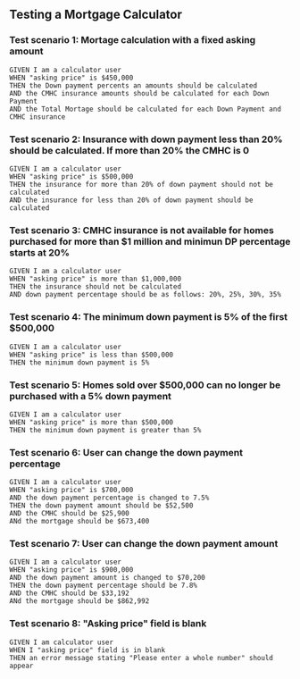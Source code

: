 ## Testing a Mortgage Calculator

### Test scenario 1: Mortage calculation with a fixed asking amount
```
GIVEN I am a calculator user  
WHEN "asking price" is $450,000  
THEN the Down payment percents an amounts should be calculated 
AND the CMHC insurance amounts should be calculated for each Down Payment
AND the Total Mortage should be calculated for each Down Payment and CMHC insurance
```

### Test scenario 2: Insurance with down payment less than 20% should be calculated. If more than 20% the CMHC is 0
```
GIVEN I am a calculator user
WHEN "asking price" is $500,000
THEN the insurance for more than 20% of down payment should not be calculated
AND the insurance for less than 20% of down payment should be calculated
```

### Test scenario 3: CMHC insurance is not available for homes purchased for more than $1 million and minimun DP percentage starts at 20%
```
GIVEN I am a calculator user
WHEN "asking price" is more than $1,000,000
THEN the insurance should not be calculated
AND down payment percentage should be as follows: 20%, 25%, 30%, 35%
```

### Test scenario 4: The minimum down payment is 5% of the first $500,000
```
GIVEN I am a calculator user
WHEN "asking price" is less than $500,000
THEN the minimum down payment is 5%
```

### Test scenario 5: Homes sold over $500,000 can no longer be purchased with a 5% down payment
```
GIVEN I am a calculator user
WHEN "asking price" is more than $500,000
THEN the minimum down payment is greater than 5%
```

### Test scenario 6: User can change the down payment percentage
```
GIVEN I am a calculator user
WHEN "asking price" is $700,000
AND the down payment percentage is changed to 7.5%
THEN the down payment amount should be $52,500
AND the CMHC should be $25,900
ANd the mortgage should be $673,400
```

### Test scenario 7: User can change the down payment amount
```
GIVEN I am a calculator user
WHEN "asking price" is $900,000
AND the down payment amount is changed to $70,200
THEN the down payment percentage should be 7.8%
AND the CMHC should be $33,192
ANd the mortgage should be $862,992
```

### Test scenario 8: "Asking price" field is blank
```
GIVEN I am calculator user
WHEN I "asking price" field is in blank
THEN an error message stating "Please enter a whole number" should appear
```
